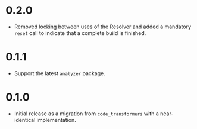 # 0.2.0

- Removed locking between uses of the Resolver and added a mandatory `reset`
  call to indicate that a complete build is finished.

# 0.1.1

- Support the latest `analyzer` package.

# 0.1.0

- Initial release as a migration from `code_transformers` with a near-identical
  implementation.
